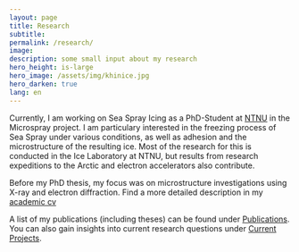 ```yaml
---
layout: page
title: Research
subtitle: 
permalink: /research/
image: 
description: some small input about my research
hero_height: is-large
hero_image: /assets/img/khinice.jpg
hero_darken: true
lang: en
---
```


Currently, I am working on Sea Spray Icing as a PhD-Student at [NTNU](https://www.ntnu.no/kt) in the Microspray project.
I am particulary interested in the freezing process of Sea Spray under various conditions, as well as adhesion and the microstructure of the resulting ice. Most of the research for this is conducted in the Ice Laboratory at NTNU, but results from research expeditions to the Arctic and electron accelerators also contribute.

Before my PhD thesis, my focus was on microstructure investigations using X-ray and electron diffraction. Find a more detailed description in my [academic cv](/../../assets/other/Paul_Ruebsamen_von_Doehren_academicCV.pdf)

A list of my publications (including theses) can be found under [Publications](/research/public). You can also gain insights into current research questions under [Current Projects](/research/currentproj).